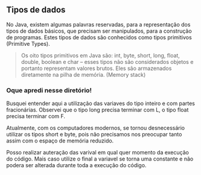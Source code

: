 ## Tipos de dados

No Java, existem algumas palavras reservadas, para a representação dos tipos de dados básicos, que precisam ser manipulados, para a construção de programas. Estes tipos de dados são conhecidos como tipos primitivos (Primitive Types).

> Os oito tipos primitivos em Java são: int, byte, short, long, float, double, boolean e char – esses tipos não são considerados objetos e portanto representam valores brutos. Eles são armazenados diretamente na pilha de memória. (Memory stack)

### Oque apredi nesse diretório!

Busquei entender aqui a utilização das variaves do tipo inteiro e com partes fracionárias.
Observei que o tipo long precisa terminar com L, o tipo float precisa terminar com F.

Atualmente, com os computadores modernos, se tornou desnecessário utilizar os tipos short e byte, pois não precisamos nos preocupar tanto assim com o espaço de memória reduzido.

Posso realizar auteração das varival em qual quer momento da execução do código. Mais caso utilize o final a variavel se torna uma constante e não podera ser alterada durante toda a execução do código.

